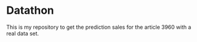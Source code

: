 # Datathon
This is my repository to get the prediction sales for the article 3960 with a real data set.
